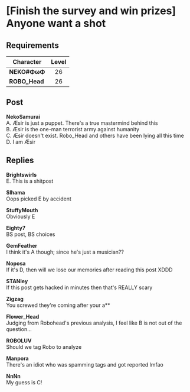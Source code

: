 # [Finish the survey and win prizes] Anyone want a shot
## Requirements
|  Character  |Level|
|-------------|:---:|
|**NEKO#ΦωΦ** | 26  |
|**ROBO_Head**| 26  |

## Post
**NekoSamurai**<br>
A. Æsir is just a puppet. There's a true mastermind behind this<br>
B. Æsir is the one\-man terrorist army against humanity<br>
C. Æsir doesn't exist. Robo\_Head and others have been lying all this time<br>
D. I am Æsir
## Replies
**Brightswirls**<br>
E. This is a shitpost

**SIhama**<br>
Oops picked E by accident

**StuffyMouth**<br>
Obviously E

**Eighty7**<br>
BS post, BS choices

**GemFeather**<br>
I think it's A though; since he's just a musician?? 

**Noposa**<br>
If it's D, then will we lose our memories after reading this post XDDD

**STANley**<br>
If this post gets hacked in minutes then that's REALLY scary

**Zigzag**<br>
You screwed they're coming after your a\*\*

**Flower_Head**<br>
Judging from Robohead's previous analysis, I feel like B is not out of the question...

**ROBOLUV**<br>
Should we tag Robo to analyze

**Manpora**<br>
There's an idiot who was spamming tags and got reported lmfao

**NnNn**<br>
My guess is C!

